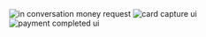 <div class="third-width-img">
	<img alt="in conversation money request" src="../images/in_conversation_money_request.png" />
	<img alt="card capture ui" src="../images/card_capture_ui.png" />
	<img alt="payment completed ui" src="../images/payment_completed_ui.png" />
</div>
